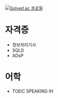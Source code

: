 [![Solved.ac
프로필](http://mazassumnida.wtf/api/generate_badge?boj=kotelsc)](https://solved.ac/kotelsc)
# 자격증
- 정보처리기사
- SQLD
- ADsP

# 어학
- TOEIC SPEAKING IH
<!--
**Seungchuulee/Seungchuulee** is a ✨ _special_ ✨ repository because its `README.md` (this file) appears on your GitHub profile.

Here are some ideas to get you started:

- 🔭 I’m currently working on ...
- 🌱 I’m currently learning ...
- 👯 I’m looking to collaborate on ...
- 🤔 I’m looking for help with ...
- 💬 Ask me about ...
- 📫 How to reach me: ...
- 😄 Pronouns: ...
- ⚡ Fun fact: ...
-->
